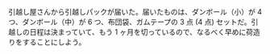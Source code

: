 引越し屋さんから引越しパックが届いた。届いたものは、ダンボール（小）が 4 つ、ダンボール（中）が 6 つ、布団袋、ガムテープの 3 点 (4 点) セットだ。引越しの日程は決まっていて、もう 1 ヶ月を切っているので、なるべく早めに荷造りをすることにしよう。
